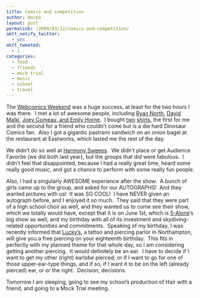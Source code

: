 ```yaml
---
title: Comics and competition
author: Harpo
layout: post
permalink: /2009/03/22/comics-and-competition/
aktt_notify_twitter:
  - yes
aktt_tweeted:
  - 1
categories:
  - food
  - friends
  - mock trial
  - music
  - school
  - travel
---
```

The <a href="http://webcomicsweekend.com" target="_blank">Webcomics Weekend</a> was a huge success, at least for the two hours I was there.  I met a lot of awesome people, including <a href="http://qwantz.com/" target="_blank">Ryan North</a>, <a href="http://wondermark.com/" target="_blank">David Malki</a>, <a href="http://asofterworld.com" target="_blank">Joey Comeau, and Emily Horne</a>.  I bought <a href="http://www.topatoco.com/merchant.mvc?Screen=PROD&Store_Code=TO&Product_Code=WON-REVOLUTION&Category_Code=WON" target="_blank">two</a> <a href="http://www.topatoco.com/merchant.mvc?Screen=PROD&Store_Code=TO&Product_Code=QW-PANELTWO&Category_Code=QW" target="_blank">shirts</a>, the first for me and the second for a friend who couldn&#8217;t come but is a die hard Dinosaur Comics fan.  Also I got a gigantic pastrami sandwich on an onion bagel at the restaurant at Eastworks, which lasted me the rest of the day.

We didn&#8217;t do so well at <a href="http://www.harmony-sweepstakes.com/boston.html" target="_blank">Harmony Sweeps</a>.  We didn&#8217;t place or get Audience Favorite (we did both last year), but the groups that did were fabulous.  I didn&#8217;t feel that disappointed, because I had a really great time, heard some really good music, and got a chance to perform with some really fun people.

Also, I had a singularly AWESOME experience after the show.  A bunch of girls came up to the group, and asked for our AUTOGRAPHS!  And they wanted pictures with us!  It was SO COOL!  I have NEVER given an autograph before, and I enjoyed it so much.  They said that they were part of a high school choir as well, and they wanted us to come see their show, which we totally would have, except that it is on June 1st, which is <a href="http://5alone.com" target="_blank">5-Alone</a>&#8216;s big show as well, and my birthday with all of its investment and skydiving-related opportunities and commitments.  Speaking of my birthday, I was recently informed that <a href="http://www.luckystattoo.org/" target="_blank">Lucky&#8217;s</a>, a tattoo and piercing parlor in Northampton, will give you a free piercing on your eighteenth birthday.  This fits in perfectly with my planned theme for that whole day, so I am considering getting another piercing.  It would definitely be an ear.  I have to decide if I want to get my other (right) earlobe pierced, or if I want to go for one of those upper-ear-type things, and if so, if I want it to be on the left (already pierced) ear, or or the right.  Decision, decisions.

Tomorrow I am sleeping, going to see my school&#8217;s production of Hair with a friend, and going to a Mock Trial meeting.